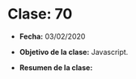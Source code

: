# Clase: 70

- **Fecha:** 03/02/2020
- **Objetivo de la clase:** Javascript.
- **Resumen de la clase:**

  >
